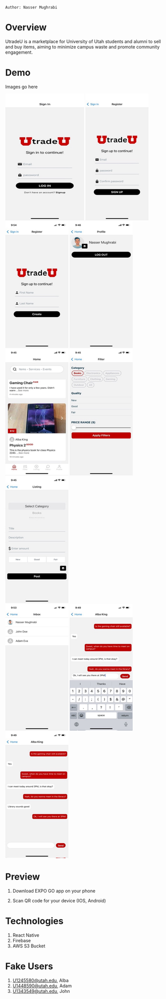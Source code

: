 ```
Author: Nasser Mughrabi
```

# Overview

UtradeU is a marketplace for University of Utah students and alumni to sell and buy items, aiming to minimize campus waste and promote community engagement.

# Demo

Images go here

<div>
  <img src="./readmeImages/login.jpeg" height="400" width="250">
  <img src="./readmeImages/signup.jpeg" height="400" width="200">
  <img src="./readmeImages/name.jpeg" height="400" width="200">
  <img src="./readmeImages/profile.jpeg" height="400" width="200">
</div>

<div>
  <img src="./readmeImages/home.jpeg" height="400" width="200">
  <img src="./readmeImages/filter.jpeg" height="400" width="200">
  <img src="./readmeImages/listing.jpeg" height="400" width="200">
</div>

<div>
  <img src="./readmeImages/inbox.jpeg" height="400" width="200">
  <img src="./readmeImages/chat1.jpeg" height="400" width="200">
  <img src="./readmeImages/chat.jpeg" height="400" width="200">
</div>

# Preview

1. Download EXPO GO app on your phone

2. Scan QR code for your device (IOS, Android)

# Technologies

1. React Native
2. Firebase
3. AWS S3 Bucket

# Fake Users

1. U1245580@utah.edu, Alba
2. U1448590@utah.edu, Adam
3. U1343549@utah.edu, John
